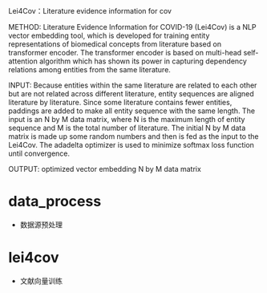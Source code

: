 Lei4Cov：Literature evidence information for cov

METHOD: Literature Evidence Information for COVID-19 (Lei4Cov) is a NLP vector embedding tool, which is developed for training entity representations of biomedical concepts from literature based on transformer encoder. The transformer encoder is based on multi-head self-attention algorithm which has  shown its power in capturing dependency relations among entities from the same literature.  

INPUT: Because entities within the same literature are related to each other but are not related across different literature, entity sequences are aligned literature by literature. Since some literature contains fewer entities, paddings are added to make all entity sequence with the same length. The input is an N by M data matrix, where N is the maximum length of entity sequence and M is the total number of literature. The initial N by M data matrix is made up some random numbers and then is fed as the input to the Lei4Cov.  The adadelta optimizer is used to minimize softmax loss function until convergence.

OUTPUT: optimized vector embedding N by M data matrix


# data_process
  - 数据源预处理
# lei4cov
  - 文献向量训练

